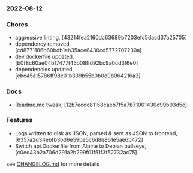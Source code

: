 ### 2022-08-12

### Chores
+ aggressive linting, [43214fea2160dc63689b7203efc5dacd37a25705]
+ dependency removed, [cd8771186b60bdb1eb35ace6430cd5772707230a]
+ dev dockerfile updated, [b0f8c60ae04bf7477f45b08ffd92bc9a0cd3f6e0]
+ dependencies updated, [ebc45a15786ff98c01b339b55b0b0d9b064216a3]

### Docs
+ Readme.md tweak, [12b7ecdc81158caeb7f5a7b71001430c99b03d5c]

### Features
+ Logs written to disk as JSON, parsed & sent as JSON to frontend, [6357a2d34ebfb3b36e59be5c6d8e861e5ae6b472]
+ Switch api.Dockerfile from Alpine to Debian bullseye, [c0ed43b2a706d291a2b299f01f51f3f52732ac75]

see <a href='https://github.com/mrjackwills/mealpedant_api/blob/main/CHANGELOG.md'>CHANGELOG.md</a> for more details
